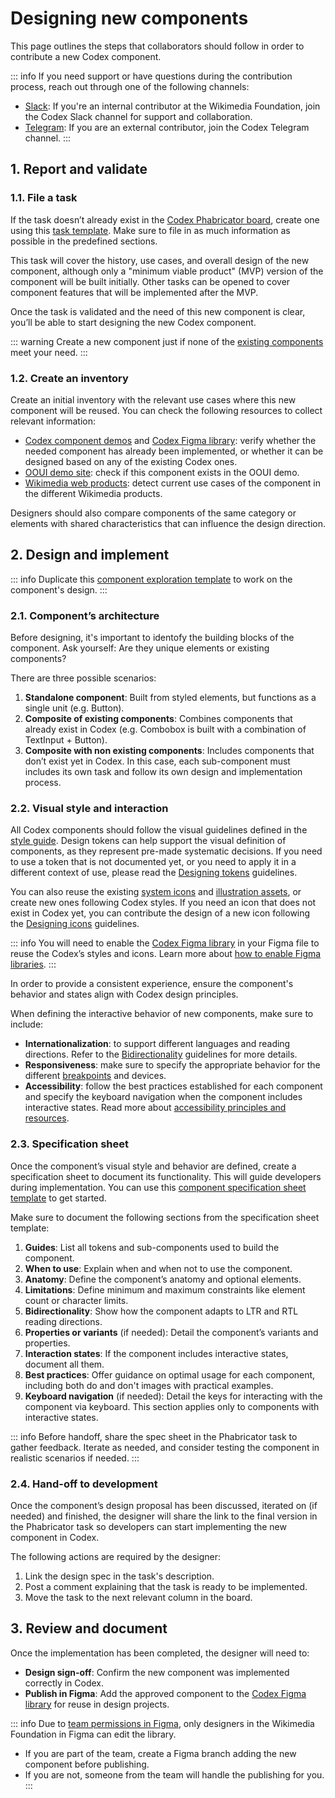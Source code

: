 # Designing new components

This page outlines the steps that collaborators should follow in order to contribute a new Codex component.

::: info
If you need support or have questions during the contribution process, reach out through one of the following channels:
- [Slack](https://wikimedia.enterprise.slack.com/archives/C03DKGSEPL2): If you're an internal contributor at the Wikimedia Foundation, join the Codex Slack channel for support and collaboration.
- [Telegram](https://t.me/+oeXgL95hvgZiMDgx): If you are an external contributor, join the Codex Telegram channel.
:::

## 1. Report and validate

### 1.1. File a task

If the task doesn’t already exist in the [Codex Phabricator board](https://phabricator.wikimedia.org/tag/codex/), create one using this [task template][new-component-task-template]. Make sure to file in as much information as possible in the predefined sections.

This task will cover the history, use cases, and overall design of the new component, although only
a "minimum viable product" (MVP) version of the component will be built initially. Other tasks can
be opened to cover component features that will be implemented after the MVP.

Once the task is validated and the need of this new component is clear, you’ll be able to start designing the new Codex component.

::: warning
Create a new component just if none of the [existing components](../components/overview.md) meet your need.
:::

### 1.2. Create an inventory

Create an initial inventory with the relevant use cases where this new component will be reused. You can check the following resources to collect relevant information:

- [Codex component demos](../components/overview.md) and [Codex Figma library](https://www.figma.com/file/KoDuJMadWBXtsOtzGS4134/%E2%9D%96-Codex-components?node-id=1891%3A4420): verify whether the needed component has already been implemented, or whether it can be designed based on any of the existing Codex ones.
- [OOUI demo site](https://doc.wikimedia.org/oojs-ui/master/demos/?page=widgets&theme=wikimediaui&direction=ltr&platform=desktop): check if this component exists in the OOUI demo.
- [Wikimedia web products](https://www.wikimedia.org/): detect current use cases of the component in the different Wikimedia products.

Designers should also compare components of the same category or elements with shared characteristics that can influence the design direction.

## 2. Design and implement

::: info
Duplicate this [component exploration template](https://www.figma.com/file/6hNSvvL4CoyfemXECihJD5/Exploration-File-(Template)?node-id=1%3A3627) to work on the component's design.
:::

### 2.1. Component’s architecture

Before designing, it's important to identofy the building blocks of the component. Ask yourself: Are they unique elements or existing components?

There are three possible scenarios:
1. **Standalone component**: Built from styled elements, but functions as a single unit (e.g. Button).
2. **Composite of existing components**: Combines components that already exist in Codex (e.g. Combobox is built with a combination of TextInput + Button).
3. **Composite with non existing components**: Includes components that don’t exist yet in Codex. In this case, each sub-component must includes its own task and follow its own design and implementation process.

### 2.2. Visual style and interaction

All Codex components should follow the visual guidelines defined in the [style guide](../style-guide/overview.html). Design tokens can help support the visual definition of components, as they represent pre-made systematic decisions. If you need to use a token that is not documented yet, or you need to apply it in a different context of use, please read the [Designing tokens](designing-tokens.md) guidelines.

You can also reuse the existing [system icons](https://www.figma.com/design/KoDuJMadWBXtsOtzGS4134/Codex?node-id=20598-51338&node-type=canvas&t=plW1hmguHVWs3fWZ-11) and [illustration assets](https://www.figma.com/design/KoDuJMadWBXtsOtzGS4134/Codex?node-id=20598-51408&node-type=canvas&t=plW1hmguHVWs3fWZ-11), or create new ones following Codex styles. If you need an icon that does not exist in Codex yet, you can contribute the design of a new icon following the [Designing icons](./designing-icons.md) guidelines.

::: info
You will need to enable the [Codex Figma library](https://www.figma.com/design/KoDuJMadWBXtsOtzGS4134/Codex?node-id=1891-4420&node-type=canvas&t=plW1hmguHVWs3fWZ-11) in your Figma file to reuse the Codex’s styles and icons. Learn more about [how to enable Figma libraries](https://help.figma.com/hc/en-us/articles/360038743434#access).
:::

In order to provide a consistent experience, ensure the component's behavior and states align with Codex design principles.

When defining the interactive behavior of new components, make sure to include:

- **Internationalization**: to support different languages and reading directions. Refer to the [Bidirectionality](../style-guide/bidirectionality.md) guidelines for more details.
- **Responsiveness**: make sure to specify the appropriate behavior for the different [breakpoints](../design-tokens/breakpoint.md) and devices.
- **Accessibility**: follow the best practices established for each component and specify the keyboard navigation when the component includes interactive states. Read more about [accessibility principles and resources](../style-guide/accessibility.md).

### 2.3. Specification sheet

Once the component’s visual style and behavior are defined, create a specification sheet to document its functionality. This will guide developers during implementation. You can use this [component specification sheet template](https://www.figma.com/file/6hNSvvL4CoyfemXECihJD5/Component-spec-sheet-(exploration-file-template)?node-id=501%3A22874) to get started.

Make sure to document the following sections from the specification sheet template:

1. **Guides**: List all tokens and sub-components used to build the component.
2. **When to use**: Explain when and when not to use the component.
3. **Anatomy**: Define the component’s anatomy and optional elements.
4. **Limitations**: Define minimum and maximum constraints like element count or character limits.
5. **Bidirectionality**: Show how the component adapts to LTR and RTL reading directions.
6. **Properties or variants** (if needed): Detail the component’s variants and properties.
7. **Interaction states**: If the component includes interactive states, document all them.
8. **Best practices**: Offer guidance on optimal usage for each component, including both do and don't images with practical examples.
9. **Keyboard navigation** (if needed): Detail the keys for interacting with the component via keyboard. This section applies only to components with interactive states.

::: info
Before handoff, share the spec sheet in the Phabricator task to gather feedback. Iterate as needed, and consider testing the component in realistic scenarios if needed.
:::

### 2.4. Hand-off to development

Once the component’s design proposal has been discussed, iterated on (if needed) and finished, the designer will share the link to the final version in the Phabricator task so developers can start implementing the new component in Codex.

The following actions are required by the designer:

1. Link the design spec in the task's description.
2. Post a comment explaining that the task is ready to be implemented.
3. Move the task to the next relevant column in the board.

## 3. Review and document

Once the implementation has been completed, the designer will need to:

- **Design sign-off**: Confirm the new component was implemented correctly in Codex.
- **Publish in Figma**: Add the approved component to the [Codex Figma library](https://www.figma.com/design/KoDuJMadWBXtsOtzGS4134/Codex?node-id=1891-4420&node-type=canvas&t=plW1hmguHVWs3fWZ-11) for reuse in design projects.

::: info
Due to [team permissions in Figma](https://help.figma.com/hc/en-us/articles/360039970673-Team-permissions), only designers in the Wikimedia Foundation in Figma can edit the library.
- If you are part of the team, create a Figma branch adding the new component before publishing.
- If you are not, someone from the team will handle the publishing for you.
:::

[new-component-task-template]: https://phabricator.wikimedia.org/maniphest/task/edit/form/1/?title=%5BComponentName%5D%3A%20Add%20%5BComponentName%5D%20component%20to%20Codex&description=%23%23%20Background%0D%0A%0D%0A%2F%2FNOTE%3A%20%20When%20creating%20a%20component%20task%2C%20please%20try%20to%20fill%20out%20the%20entire%20Background%20section.%20The%20rest%20of%20the%20task%20description%20can%20be%20populated%20later.%2F%2F%0D%0A%0D%0A%23%23%23%20Description%0D%0A%0D%0A%2F%2FAdd%20a%20brief%20description%20of%20this%20component%2F%2F%0D%0A%0D%0A%23%23%23%20User%20stories%0D%0A%0D%0A%2F%2FAdd%20at%20least%20one%20user%20story.%2F%2F%0D%0A%0D%0A%23%23%23%20History%0D%0A%0D%0A%2F%2FDescribe%20or%20link%20to%20prior%20discussions%20related%20to%20this%20component%2F%2F%0D%0A%0D%0A%23%23%23%20Known%20use%20cases%0D%0A%0D%0A%2F%2FDescribe%20known%20use%20cases%20for%20this%20component%2C%20including%20the%20project%2C%20team%2C%20and%20timeline%2F%2F%0D%0A%0D%0A%23%23%23%20Existing%20implementations%0D%0A%0D%0AThese%20artifacts%20are%20listed%20for%20historical%20context.%20The%20design%20spec%2C%20linked%20below%2C%20is%20the%20source%20of%20truth%20for%20the%20new%20component.%0D%0A%0D%0A**Wikimedia%20community%3A**%0D%0A-%20**Codex%20Style%20guide%3A**%20%2F%2Fadd%20%5B%5B%20https%3A%2F%2Fdoc.wikimedia.org%2Fcodex%2Flatest%2Fstyle-guide%2Foverview.html%20%7C%20Codex%20Style%20Guide%20%5D%5D%20link%2C%20if%20applicable%2F%2F%0D%0A-%20**OOUI%3A**%20%2F%2Fadd%20the%20relevant%20OOUI%20widget%20name(s)%20here%2C%20if%20applicable.%20See%20%5B%5B%20https%3A%2F%2Fdoc.wikimedia.org%2Foojs-ui%2Fmaster%2Fdemos%2F%3Fpage%3Dwidgets%26theme%3Dwikimediaui%26direction%3Dltr%26platform%3Ddesktop%20%7C%20OOUI%20demos%20%5D%5D.%2F%2F%0D%0A-%20**Vue%3A**%20%2F%2Fadd%20any%20existing%20Vue%20implementations%2C%20if%20applicable.%20See%20%5B%5B%20https%3A%2F%2Fwww.mediawiki.org%2Fwiki%2FVue.js%23Projects_using_Vue.js%20%7C%20Projects%20using%20Vue.js%20%5D%5D.%2F%2F%0D%0A%0D%0A**External%20libraries%3A**%0D%0A-%20%2F%2FAdd%20links%20to%20any%20examples%20from%20external%20libraries%2F%2F%0D%0A%0D%0A---%0D%0A%0D%0A%23%23%20Codex%20implementation%0D%0A%0D%0A%23%23%23%20Component%20task%20owners%0D%0A%0D%0A-%20Designer%3A%20%2F%2Fadd%20the%20main%20designer's%20name%2F%2F%0D%0A-%20Developer%3A%20%2F%2Fadd%20the%20main%20developer's%20name%2F%2F%0D%0A%0D%0A%23%23%23%20Open%20questions%0D%0A%0D%0A-%20%2F%2FList%20any%20current%20open%20questions%20here%2F%2F%0D%0A%0D%0A%23%23%23%20Design%20spec%0D%0A%0D%0A%2F%2F%20Once%20a%20component%20spec%20sheet%20has%20been%20created%20in%20Figma%2C%20remove%20the%20note%20stating%20that%20the%20spec%20is%20missing%20and%20link%20to%20the%20spec%20below.%20%2F%2F%0D%0A%0D%0A%7C%20Component%20spec%20sheet%20link%20%7C%0D%0A%0D%0A%23%23%23%23%20Anatomy%0D%0A%0D%0A%2F%2FDesigner%20should%20list%20the%20structure%20and%20properties%20of%20the%20component.%2F%2F%0D%0A%0D%0A%23%23%23%23%20Style%0D%0A%0D%0A%2F%2FDesigner%20should%20list%20the%20visual%20features%20of%20the%20component.%2F%2F%0D%0A%0D%0A%23%23%23%23%20Interaction%0D%0A%0D%0A%2F%2FDesigner%20should%20list%20interaction%20specifications.%2F%2F%0D%0A%0D%0A%23%23%23%23%20Documentation%0D%0A%0D%0A%2F%2FDesigner%20should%20describe%20how%20the%20component%20should%20be%20documented%2C%20including%20configurable%20and%20standalone%20demos.%2F%2F%0D%0A%0D%0A---%0D%0A%0D%0A%23%23%20Acceptance%20criteria%0D%0A%0D%0A%23%23%23%20Minimum%20viable%20product%0D%0A%0D%0AThis%20task%20covers%20the%20minimum%20viable%20product%20(MVP)%20version%20of%20this%20component.%20MVP%20includes%20basic%20layout%2C%20default%20states%2C%20and%20most%20important%20functionality.%0D%0A%0D%0A**MVP%20scope**%0D%0A-%20%5B%5D%20%2F%2FList%20all%20parts%20of%20the%20MVP%20scope%20for%20this%20component%2F%2F%0D%0A%0D%0A**Design**%0D%0A-%20%5B%5D%20Design%20the%20Figma%20spec%20sheet%20and%20add%20a%20link%20to%20it%20in%20this%20task%0D%0A-%20%5B%5D%20Update%20the%20component%20in%20the%20%5BCodex%20Figma%20library%5D(https%3A%2F%2Fwww.figma.com%2Ffile%2FKoDuJMadWBXtsOtzGS4134%2F%25E2%259D%2596-Codex-components%3Fnode-id%3D1891%253A4420%26viewport%3D287%252C338%252C0.28)%0D%0A%0D%0A**Code**%0D%0A-%20%5B%5D%20Implement%20the%20component%20in%20Codex%0D%0A%0D%0A%23%23%23%20Future%20work%0D%0A%0D%0A-%20%2F%2FIf%20applicable%2C%20list%20future%20work%20that%20should%20be%20done%20for%20this%20component%20after%20the%20MVP%20is%20implemented%20as%20part%20of%20this%20task.%20You%20should%20open%20new%2C%20standalone%20tasks%20for%20all%20future%20work.%2F%2F&projects=Codex